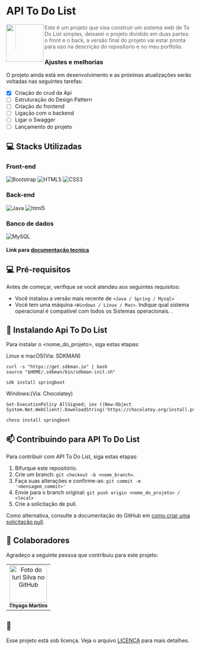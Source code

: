 # API To Do List


<img align="left" width="100" height="100" src="https://github.com/oficialthyago/API-To-Do-List/assets/58978196/b34b0872-cdbc-46ab-9371-a427989ea1e9">

> Este é um projeto que visa construir um sistema web de To Do List simples, deixarei o projeto dividido em duas partes: o front e o back, a versão final do projeto vai estar pronta para uso na descrição do repositorio e no meu portfolio.

### Ajustes e melhorias

O projeto ainda está em desenvolvimento e as próximas atualizações serão voltadas nas seguintes tarefas:

- [x] Criação do crud da Api
- [ ] Estruturação do Design Pattern
- [ ] Criação do frontend
- [ ] Ligação com o backend
- [ ] Ligar o Swagger 
- [ ] Lançamento do projeto 

## 💻 Stacks Utilizadas
### Front-end
![Bootstrap](https://img.shields.io/badge/-boostrap-0D1117?style=for-the-badge&logo=bootstrap&labelColor=0D1117)
![HTML5](https://img.shields.io/badge/HTML5-E34F26?style=for-the-badge&logo=html5&logoColor=white)
![CSS3](https://img.shields.io/badge/CSS3-1572B6?style=for-the-badge&logo=css3&logoColor=white)

### Back-end
![Java](https://img.shields.io/badge/Java-000?style=for-the-badge&logo=java)
<img  alt="html5" src ="https://img.shields.io/badge/Spring-6DB33F?style=for-the-badge&logo=spring&logoColor=white"/> 

### Banco de dados
![MySQL](https://img.shields.io/badge/MySQL-00000F?style=for-the-badge&logo=mysql&logoColor=white)

#### Link para <a href="https://github.com/ " target="_blank">documentação tecnica</a>


## 💻 Pré-requisitos

Antes de começar, verifique se você atendeu aos seguintes requisitos:

- Você instalou a versão mais recente de `<Java / Spring / Mysql>`
- Você tem uma máquina `<Windows / Linux / Mac>`. Indique qual sistema operacional é compatível com todos os Sistemas operacionais.
.

## 🚀 Instalando Api To Do List

Para instalar o <nome_do_projeto>, siga estas etapas:

Linux e macOS(Via: SDKMAN)
```
curl -s "https://get.sdkman.io" | bash
source "$HOME/.sdkman/bin/sdkman-init.sh"
```

```
sdk install springboot
```

Windows:(Via: Chocolatey)

```
Set-ExecutionPolicy AllSigned; iex ((New-Object System.Net.WebClient).DownloadString('https://chocolatey.org/install.ps1')))
```
```
choco install springboot
```



## 📫 Contribuindo para API To Do List

Para contribuir com API To Do List, siga estas etapas:

1. Bifurque este repositório.
2. Crie um branch: `git checkout -b <nome_branch>`.
3. Faça suas alterações e confirme-as: `git commit -m '<mensagem_commit>'`
4. Envie para o branch original: `git push origin <nome_do_projeto> / <local>`
5. Crie a solicitação de pull.

Como alternativa, consulte a documentação do GitHub em [como criar uma solicitação pull](https://help.github.com/en/github/collaborating-with-issues-and-pull-requests/creating-a-pull-request).

## 🤝 Colaboradores

Agradeço a seguinte pessoa que contribuiu para este projeto:

<table>
  <tr>
    <td align="center">
      <a href="#" title="defina o titulo do link">
        <img src="https://media.licdn.com/dms/image/D4D03AQFQ2sxnPrttHg/profile-displayphoto-shrink_200_200/0/1692564526410?e=1706140800&v=beta&t=gdmC3hLAhFMsVblJhjuIibVLmgojCGqp7WrFlelopwY" width="100px;" alt="Foto do Iuri Silva no GitHub"/><br>
        <sub>
          <b>Thyago Martins</b>
        </sub>
      </a>
    </td>
    
  </tr>
</table>



## 📝 
Esse projeto está sob licença. Veja o arquivo [LICENÇA](LICENSE.md) para mais detalhes.
